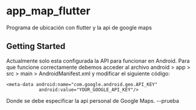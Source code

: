 # app_map_flutter
Programa de ubicación con flutter y la api de google maps

## Getting Started

Actualmente solo esta configurada la API para funcionar en Android.
Para que funcione correctamente debemos acceder al archivo android > app > src > main > AndroidManifest.xml y modificar el siguiente código:

```
<meta-data android:name="com.google.android.geo.API_KEY"
            android:value="YOUR_GOOGLE_API_KEY"/>
```

Donde se debe especificar la api personal de Google Maps.
--prueba
